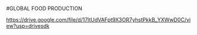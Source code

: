 #GLOBAL FOOD PRODUCTION

https://drive.google.com/file/d/17ltUdVAFpt9X3OR7yhstPkkB_YXWwD0C/view?usp=drivesdk
